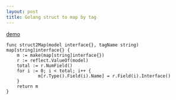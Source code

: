 ```yaml
---
layout: post
title: Golang struct to map by tag
---
```


[demo](https://play.golang.org/p/BbqJijYn473)


```
func struct2Map(model interface{}, tagName string) map[string]interface{} {
	m := make(map[string]interface{})
	r := reflect.ValueOf(model)
	total := r.NumField()
	for i := 0; i < total; i++ {
        	m[r.Type().Field(i).Name] = r.Field(i).Interface()
	}
	return m
}
```
